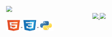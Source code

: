 
<img src="https://user-images.githubusercontent.com/70382532/138322189-2db8df52-9dcb-40a0-88a8-c365466bd33d.gif"/>

<div align="center">
  <a href="https://github.com/spdxz1">
  <img height="180em" src="https://github-readme-stats.vercel.app/api?username=spdxz1&show_icons=true&theme=midnight-purple&include_all_commits=true&count_private=true"/>
  <img height="180em" src="https://github-readme-stats.vercel.app/api/top-langs/?username=spdxz1&layout=compact&langs_count=7&theme=midnight-purple"/>
</div>

  <img align="center" alt="spdxz-HTML" height="30" width="40" src="https://raw.githubusercontent.com/devicons/devicon/master/icons/html5/html5-original.svg">
  <img align="center" alt="spdxz-CSS" height="30" width="40" src="https://raw.githubusercontent.com/devicons/devicon/master/icons/css3/css3-original.svg">
  <img align="center" alt="spdxz-Python" height="30" width="40" src="https://raw.githubusercontent.com/devicons/devicon/master/icons/python/python-original.svg">
